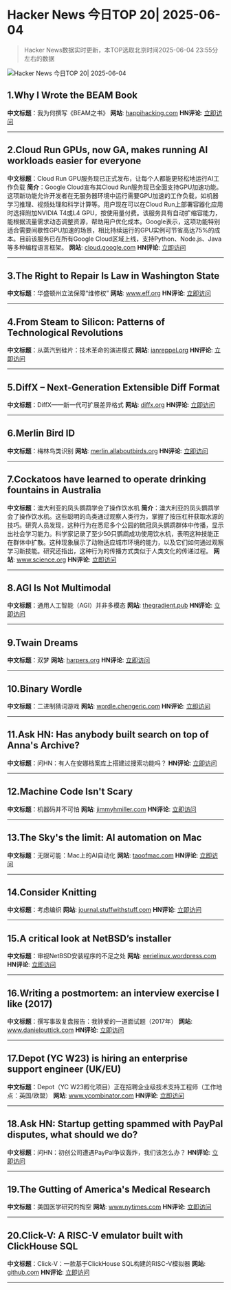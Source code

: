 # Hacker News 今日TOP 20| 2025-06-04

> Hacker News数据实时更新，本TOP选取北京时间2025-06-04 23:55分左右的数据

![Hacker News 今日TOP 20| 2025-06-04](https://img.chuhaix.com/2024/0910_imageFile-1665440404179-628424718_1725901191.png)

## 1.Why I Wrote the BEAM Book
**中文标题**：我为何撰写《BEAM之书》
**网站**:  <a href='https://happihacking.com/blog/posts/2025/why_I_wrote_theBEAMBook/' target='_blank' rel='nofollow'>happihacking.com</a>
**HN评论**:  <a href='https://news.ycombinator.com/item?id=44179257&utm_source=www.chuhaix.com' target='_blank' rel='nofollow'>立即访问</a>

---

## 2.Cloud Run GPUs, now GA, makes running AI workloads easier for everyone
**中文标题**：Cloud Run GPU服务现已正式发布，让每个人都能更轻松地运行AI工作负载
**简介**：Google Cloud宣布其Cloud Run服务现已全面支持GPU加速功能。这项新功能允许开发者在无服务器环境中运行需要GPU加速的工作负载，如机器学习推理、视频处理和科学计算等。用户现在可以在Cloud Run上部署容器化应用时选择附加NVIDIA T4或L4 GPU，按使用量付费。该服务具有自动扩缩容能力，能根据流量需求动态调整资源，帮助用户优化成本。Google表示，这项功能特别适合需要间歇性GPU加速的场景，相比持续运行的GPU实例可节省高达75%的成本。目前该服务已在所有Google Cloud区域上线，支持Python、Node.js、Java等多种编程语言框架。
**网站**:  <a href='https://cloud.google.com/blog/products/serverless/cloud-run-gpus-are-now-generally-available' target='_blank' rel='nofollow'>cloud.google.com</a>
**HN评论**:  <a href='https://news.ycombinator.com/item?id=44178468&utm_source=www.chuhaix.com' target='_blank' rel='nofollow'>立即访问</a>

---

## 3.The Right to Repair Is Law in Washington State
**中文标题**：华盛顿州立法保障“维修权”
**网站**:  <a href='https://www.eff.org/deeplinks/2025/06/right-repair-law-washington-state' target='_blank' rel='nofollow'>www.eff.org</a>
**HN评论**:  <a href='https://news.ycombinator.com/item?id=44181421&utm_source=www.chuhaix.com' target='_blank' rel='nofollow'>立即访问</a>

---

## 4.From Steam to Silicon: Patterns of Technological Revolutions
**中文标题**：从蒸汽到硅片：技术革命的演进模式
**网站**:  <a href='https://ianreppel.org/from-steam-to-silicon/' target='_blank' rel='nofollow'>ianreppel.org</a>
**HN评论**:  <a href='https://news.ycombinator.com/item?id=44181305&utm_source=www.chuhaix.com' target='_blank' rel='nofollow'>立即访问</a>

---

## 5.DiffX – Next-Generation Extensible Diff Format
**中文标题**：DiffX——新一代可扩展差异格式
**网站**:  <a href='https://diffx.org/' target='_blank' rel='nofollow'>diffx.org</a>
**HN评论**:  <a href='https://news.ycombinator.com/item?id=44176737&utm_source=www.chuhaix.com' target='_blank' rel='nofollow'>立即访问</a>

---

## 6.Merlin Bird ID
**中文标题**：梅林鸟类识别
**网站**:  <a href='https://merlin.allaboutbirds.org/' target='_blank' rel='nofollow'>merlin.allaboutbirds.org</a>
**HN评论**:  <a href='https://news.ycombinator.com/item?id=44176829&utm_source=www.chuhaix.com' target='_blank' rel='nofollow'>立即访问</a>

---

## 7.Cockatoos have learned to operate drinking fountains in Australia
**中文标题**：澳大利亚的凤头鹦鹉学会了操作饮水机
**简介**：澳大利亚的凤头鹦鹉学会了操作饮水机。这些聪明的鸟类通过观察人类行为，掌握了按压杠杆获取水源的技巧。研究人员发现，这种行为在悉尼多个公园的硫冠凤头鹦鹉群体中传播，显示出社会学习能力。科学家记录了至少50只鹦鹉成功使用饮水机，表明这种技能正在群体中扩散。这种现象展示了动物适应城市环境的能力，以及它们如何通过观察学习新技能。研究还指出，这种行为的传播方式类似于人类文化的传递过程。
**网站**:  <a href='https://www.science.org/content/article/cockatoos-have-learned-operate-drinking-fountains-australia' target='_blank' rel='nofollow'>www.science.org</a>
**HN评论**:  <a href='https://news.ycombinator.com/item?id=44178902&utm_source=www.chuhaix.com' target='_blank' rel='nofollow'>立即访问</a>

---

## 8.AGI Is Not Multimodal
**中文标题**：通用人工智能（AGI）并非多模态
**网站**:  <a href='https://thegradient.pub/agi-is-not-multimodal/' target='_blank' rel='nofollow'>thegradient.pub</a>
**HN评论**:  <a href='https://news.ycombinator.com/item?id=44181613&utm_source=www.chuhaix.com' target='_blank' rel='nofollow'>立即访问</a>

---

## 9.Twain Dreams
**中文标题**：双梦
**网站**:  <a href='https://harpers.org/archive/2025/06/twain-dreams-samuel-clemens-john-jeremiah-sullivan/' target='_blank' rel='nofollow'>harpers.org</a>
**HN评论**:  <a href='https://news.ycombinator.com/item?id=44161102&utm_source=www.chuhaix.com' target='_blank' rel='nofollow'>立即访问</a>

---

## 10.Binary Wordle
**中文标题**：二进制猜词游戏
**网站**:  <a href='https://wordle.chengeric.com/' target='_blank' rel='nofollow'>wordle.chengeric.com</a>
**HN评论**:  <a href='https://news.ycombinator.com/item?id=44176825&utm_source=www.chuhaix.com' target='_blank' rel='nofollow'>立即访问</a>

---

## 11.Ask HN: Has anybody built search on top of Anna's Archive?
**中文标题**：问HN：有人在安娜档案库上搭建过搜索功能吗？
**HN评论**:  <a href='https://news.ycombinator.com/item?id=44176514&utm_source=www.chuhaix.com' target='_blank' rel='nofollow'>立即访问</a>

---

## 12.Machine Code Isn't Scary
**中文标题**：机器码并不可怕
**网站**:  <a href='https://jimmyhmiller.com/machine-code-isnt-scary' target='_blank' rel='nofollow'>jimmyhmiller.com</a>
**HN评论**:  <a href='https://news.ycombinator.com/item?id=44177446&utm_source=www.chuhaix.com' target='_blank' rel='nofollow'>立即访问</a>

---

## 13.The Sky's the limit: AI automation on Mac
**中文标题**：无限可能：Mac上的AI自动化
**网站**:  <a href='https://taoofmac.com/space/blog/2025/06/03/2155' target='_blank' rel='nofollow'>taoofmac.com</a>
**HN评论**:  <a href='https://news.ycombinator.com/item?id=44179691&utm_source=www.chuhaix.com' target='_blank' rel='nofollow'>立即访问</a>

---

## 14.Consider Knitting
**中文标题**：考虑编织
**网站**:  <a href='https://journal.stuffwithstuff.com/2025/05/30/consider-knitting/' target='_blank' rel='nofollow'>journal.stuffwithstuff.com</a>
**HN评论**:  <a href='https://news.ycombinator.com/item?id=44143199&utm_source=www.chuhaix.com' target='_blank' rel='nofollow'>立即访问</a>

---

## 15.A critical look at NetBSD’s installer
**中文标题**：审视NetBSD安装程序的不足之处
**网站**:  <a href='https://eerielinux.wordpress.com/2025/05/31/installing-bsd-in-2025-part-3-a-critical-look-at-netbsds-installer/' target='_blank' rel='nofollow'>eerielinux.wordpress.com</a>
**HN评论**:  <a href='https://news.ycombinator.com/item?id=44176919&utm_source=www.chuhaix.com' target='_blank' rel='nofollow'>立即访问</a>

---

## 16.Writing a postmortem: an interview exercise I like (2017)
**中文标题**：撰写事故复盘报告：我钟爱的一道面试题（2017年）
**网站**:  <a href='https://www.danielputtick.com/writing/mapbox-postmortem-interview.html' target='_blank' rel='nofollow'>www.danielputtick.com</a>
**HN评论**:  <a href='https://news.ycombinator.com/item?id=44144299&utm_source=www.chuhaix.com' target='_blank' rel='nofollow'>立即访问</a>

---

## 17.Depot (YC W23) is hiring an enterprise support engineer (UK/EU)
**中文标题**：Depot（YC W23孵化项目）正在招聘企业级技术支持工程师（工作地点：英国/欧盟）
**网站**:  <a href='https://www.ycombinator.com/companies/depot/jobs/NdCr76D-enterprise-support-engineer' target='_blank' rel='nofollow'>www.ycombinator.com</a>
**HN评论**:  <a href='https://news.ycombinator.com/item?id=44177901&utm_source=www.chuhaix.com' target='_blank' rel='nofollow'>立即访问</a>

---

## 18.Ask HN: Startup getting spammed with PayPal disputes, what should we do?
**中文标题**：问HN：初创公司遭遇PayPal争议轰炸，我们该怎么办？
**HN评论**:  <a href='https://news.ycombinator.com/item?id=44176510&utm_source=www.chuhaix.com' target='_blank' rel='nofollow'>立即访问</a>

---

## 19.The Gutting of America's Medical Research
**中文标题**：美国医学研究的掏空
**网站**:  <a href='https://www.nytimes.com/interactive/2025/06/04/health/trump-cuts-nih-grants-research.html' target='_blank' rel='nofollow'>www.nytimes.com</a>
**HN评论**:  <a href='https://news.ycombinator.com/item?id=44180921&utm_source=www.chuhaix.com' target='_blank' rel='nofollow'>立即访问</a>

---

## 20.Click-V: A RISC-V emulator built with ClickHouse SQL
**中文标题**：Click-V：一款基于ClickHouse SQL构建的RISC-V模拟器
**网站**:  <a href='https://github.com/SpencerTorres/Click-V' target='_blank' rel='nofollow'>github.com</a>
**HN评论**:  <a href='https://news.ycombinator.com/item?id=44178445&utm_source=www.chuhaix.com' target='_blank' rel='nofollow'>立即访问</a>

---

